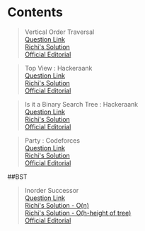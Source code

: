 # Contents   




> Vertical Order Traversal   
[Question Link](https://practice.geeksforgeeks.org/problems/print-a-binary-tree-in-vertical-order/1)   
[Richi's Solution](https://github.com/richidubey/AwesomeDataStructuresAndAlgorithms/blob/master/Trees/levelOrder.cpp)   
[Official Editorial](https://www.geeksforgeeks.org/print-binary-tree-vertical-order-set-2/)   



> Top View : Hackeraank   
[Question Link](https://www.hackerrank.com/challenges/tree-top-view/problem)   
[Richi's Solution](https://github.com/richidubey/AwesomeDataStructuresAndAlgorithms/blob/master/Trees/TopViewHR.cpp)   
[Official Editorial](https://www.hackerrank.com/challenges/tree-top-view/editorial)   

> Is it a Binary Search Tree : Hackeraank   
[Question Link](https://www.hackerrank.com/challenges/is-binary-search-tree/problem)   
[Richi's Solution](https://github.com/richidubey/AwesomeDataStructuresAndAlgorithms/blob/master/Trees/is-binary-search.cpp)   
[Official Editorial](https://www.hackerrank.com/challenges/is-binary-search-tree/editorial)   
 
> Party : Codeforces   
[Question Link](https://codeforces.com/problemset/problem/115/A)   
[Richi's Solution](https://github.com/richidubey/AwesomeDataStructuresAndAlgorithms/blob/master/Trees/party.cpp)   
[Official Editorial](http://codeforces.com/blog/entry/2584)   
 

##BST

> Inorder Successor   
[Question Link](https://practice.geeksforgeeks.org/problems/inorder-successor-in-bst/1)   
[Richi's Solution - O(n)](https://github.com/richidubey/AwesomeDataStructuresAndAlgorithms/blob/master/Trees/inorder-succ-bst.cpp)   
[Richi's Solution - O(h-height of tree)](https://github.com/richidubey/AwesomeDataStructuresAndAlgorithms/blob/master/Trees/inorder-succ-bst-search.cpp)   
[Official Editorial](https://www.geeksforgeeks.org/inorder-successor-in-binary-search-tree/)   


